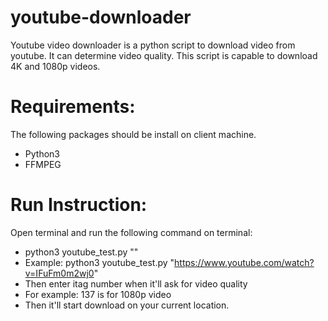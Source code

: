 # youtube-downloader
Youtube video downloader is a python script to download video from youtube. It can determine video quality. 
This script is capable to download 4K and 1080p videos.

Requirements:
=============
The following packages should be install on client machine.
- Python3
- FFMPEG

Run Instruction:
================
Open terminal and run the following command on terminal:
- python3 youtube_test.py "<video-url>"
- Example: python3 youtube_test.py "https://www.youtube.com/watch?v=IFuFm0m2wj0"
- Then enter itag number when it'll ask for video quality
- For example: 137 is for 1080p video
- Then it'll start download on your current location.
